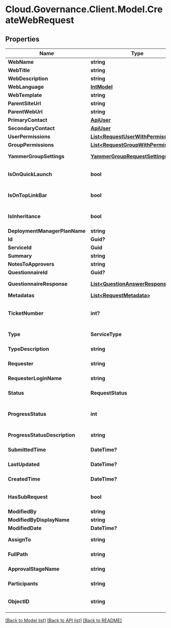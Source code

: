 # Cloud.Governance.Client.Model.CreateWebRequest
## Properties

Name | Type | Description | Notes
------------ | ------------- | ------------- | -------------
**WebName** | **string** |  | [optional] 
**WebTitle** | **string** |  | [optional] 
**WebDescription** | **string** |  | [optional] 
**WebLanguage** | [**IntModel**](IntModel.md) |  | [optional] 
**WebTemplate** | **string** |  | [optional] 
**ParentSiteUrl** | **string** |  | [optional] 
**ParentWebUrl** | **string** |  | [optional] 
**PrimaryContact** | [**ApiUser**](ApiUser.md) | ApiUser model | [optional] 
**SecondaryContact** | [**ApiUser**](ApiUser.md) | ApiUser model | [optional] 
**UserPermissions** | [**List&lt;RequestUserWithPermissions&gt;**](RequestUserWithPermissions.md) |  | [optional] 
**GroupPermissions** | [**List&lt;RequestGroupWithPermissions&gt;**](RequestGroupWithPermissions.md) |  | [optional] 
**YammerGroupSettings** | [**YammerGroupRequestSettings**](YammerGroupRequestSettings.md) | Yammer community request settings model | [optional] 
**IsOnQuickLaunch** | **bool** |  | [optional] [default to false]
**IsOnTopLinkBar** | **bool** |  | [optional] [default to false]
**IsInheritance** | **bool** |  | [optional] [default to false]
**DeploymentManagerPlanName** | **string** |  | [optional] 
**Id** | **Guid?** | Id of request. | [optional] 
**ServiceId** | **Guid** | Id of service. | [optional] 
**Summary** | **string** | Summary of request. | [optional] 
**NotesToApprovers** | **string** | Notes to approvers. | [optional] 
**QuestionnaireId** | **Guid?** | Id of questionnaire | [optional] 
**QuestionnaireResponse** | [**List&lt;QuestionAnswerResponse&gt;**](QuestionAnswerResponse.md) | Questionnaire question and answer of request. | [optional] 
**Metadatas** | [**List&lt;RequestMetadata&gt;**](RequestMetadata.md) | Metadata of request. | [optional] 
**TicketNumber** | **int?** | Ticket number of request. | [optional] [readonly] [default to 0]
**Type** | **ServiceType** | Service type of request. | [optional] [readonly] 
**TypeDescription** | **string** | Service type description of request. | [optional] [readonly] 
**Requester** | **string** | Requester display name. | [optional] [readonly] 
**RequesterLoginName** | **string** | Requester login name. | [optional] [readonly] 
**Status** | **RequestStatus** | Status of request. | [optional] [readonly] 
**ProgressStatus** | **int** | Progress status of request. | [optional] [readonly] [default to 0]
**ProgressStatusDescription** | **string** | Progress status description of request. | [optional] [readonly] 
**SubmittedTime** | **DateTime?** | Submitted time of request. | [optional] [readonly] 
**LastUpdated** | **DateTime?** | Last updated time of request. | [optional] [readonly] 
**CreatedTime** | **DateTime?** | Created time of request. | [optional] [readonly] 
**HasSubRequest** | **bool** | HasSubRequest | [optional] [default to false]
**ModifiedBy** | **string** | ModifiedBy | [optional] 
**ModifiedByDisplayName** | **string** | ModifiedByDisplayName | [optional] 
**ModifiedDate** | **DateTime?** | ModifiedDate | [optional] 
**AssignTo** | **string** | Task assignee of request. | [optional] [readonly] 
**FullPath** | **string** | Object full path of request. | [optional] [readonly] 
**ApprovalStageName** | **string** | Approval stage name of request. | [optional] [readonly] 
**Participants** | **string** | Participants of request. | [optional] [readonly] 
**ObjectID** | **string** | Object full path/email/private channel of request. | [optional] [readonly] 

[[Back to Model list]](../README.md#documentation-for-models) [[Back to API list]](../README.md#documentation-for-api-endpoints) [[Back to README]](../README.md)

